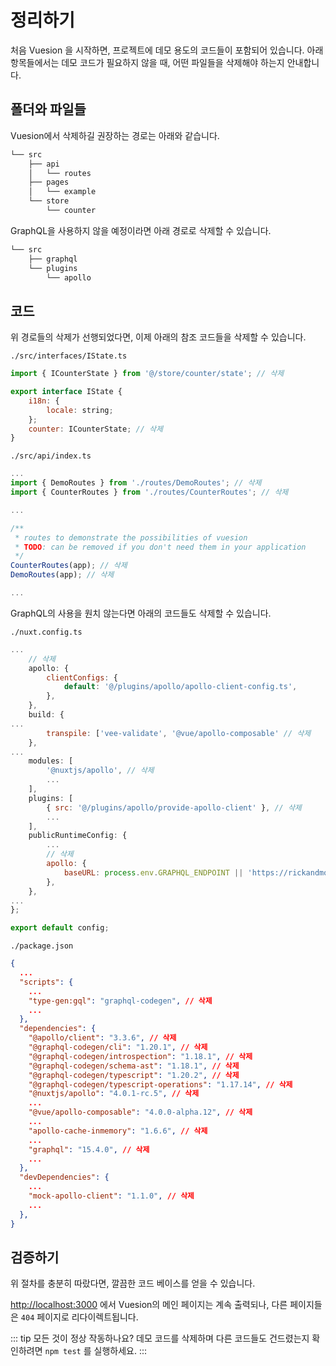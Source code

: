 # 정리하기

처음 Vuesion 을 시작하면, 프로젝트에 데모 용도의 코드들이 포함되어 있습니다.
아래 항목들에서는 데모 코드가 필요하지 않을 때, 어떤 파일들을 삭제해야 하는지 안내합니다.

## 폴더와 파일들

Vuesion에서 삭제하길 권장하는 경로는 아래와 같습니다.

```bash
└── src
    ├── api
    │   └── routes
    ├── pages
    │   └── example
    └── store
        └── counter
```

GraphQL을 사용하지 않을 예정이라면 아래 경로로 삭제할 수 있습니다.

```bash
└── src
    ├── graphql
    └── plugins
        └── apollo
```

## 코드

위 경로들의 삭제가 선행되었다면, 이제 아래의 참조 코드들을 삭제할 수 있습니다.

`./src/interfaces/IState.ts`

```js
import { ICounterState } from '@/store/counter/state'; // 삭제

export interface IState {
    i18n: {
        locale: string;
    };
    counter: ICounterState; // 삭제
}
```

`./src/api/index.ts`

```js
...
import { DemoRoutes } from './routes/DemoRoutes'; // 삭제
import { CounterRoutes } from './routes/CounterRoutes'; // 삭제

...

/**
 * routes to demonstrate the possibilities of vuesion
 * TODO: can be removed if you don't need them in your application
 */
CounterRoutes(app); // 삭제
DemoRoutes(app); // 삭제

...
```

GraphQL의 사용을 원치 않는다면 아래의 코드들도 삭제할 수 있습니다.

`./nuxt.config.ts`

```js
...
    // 삭제
    apollo: {
        clientConfigs: {
            default: '@/plugins/apollo/apollo-client-config.ts',
        },
    },
    build: {
...
        transpile: ['vee-validate', '@vue/apollo-composable' // 삭제
    },
...
    modules: [
        '@nuxtjs/apollo', // 삭제
        ...
    ],
    plugins: [
        { src: '@/plugins/apollo/provide-apollo-client' }, // 삭제
        ...
    ],
    publicRuntimeConfig: {
        ...
        // 삭제
        apollo: {
            baseURL: process.env.GRAPHQL_ENDPOINT || 'https://rickandmortyapi.com/graphql',
        },
    },
...
};

export default config;

```

`./package.json`

```json
{
  ...
  "scripts": {
    ...
    "type-gen:gql": "graphql-codegen", // 삭제
    ...
  },
  "dependencies": {
    "@apollo/client": "3.3.6", // 삭제
    "@graphql-codegen/cli": "1.20.1", // 삭제
    "@graphql-codegen/introspection": "1.18.1", // 삭제
    "@graphql-codegen/schema-ast": "1.18.1", // 삭제
    "@graphql-codegen/typescript": "1.20.2", // 삭제
    "@graphql-codegen/typescript-operations": "1.17.14", // 삭제
    "@nuxtjs/apollo": "4.0.1-rc.5", // 삭제
    ...
    "@vue/apollo-composable": "4.0.0-alpha.12", // 삭제
    ...
    "apollo-cache-inmemory": "1.6.6", // 삭제
    ...
    "graphql": "15.4.0", // 삭제
    ...
  },
  "devDependencies": {
    ...
    "mock-apollo-client": "1.1.0", // 삭제
    ...
  },
}
```

## 검증하기

위 절차를 충분히 따랐다면, 깔끔한 코드 베이스를 얻을 수 있습니다.

[http://localhost:3000](http://localhost:3000) 에서 Vuesion의 메인 페이지는 계속 출력되나,
다른 페이지들은 `404` 페이지로 리다이렉트됩니다.

::: tip 모든 것이 정상 작동하나요?
데모 코드를 삭제하며 다른 코드들도 건드렸는지 확인하려면 `npm test` 를 실행하세요.
:::
